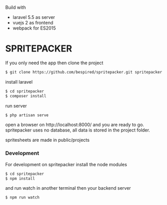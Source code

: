 Build with
* laravel 5.5 as server
* vuejs 2 as frontend
* webpack for ES2015

# SPRITEPACKER


If you only need the app then clone the project

```sh
$ git clone https://github.com/bespired/spritepacker.git spritepacker
```

install laravel

```sh
$ cd spritepacker
$ composer install
```

run server

```sh
$ php artisan serve
```


open a browser on http://localhost:8000/ and you are ready to go.
spritepacker uses no database, all data is stored in the project folder.

spritesheets are made in public/projects



### Development
For development on spritepacker
install the node modules

```sh
$ cd spritepacker
$ npm install
```

and run watch in another terminal then your backend server
```sh
$ npm run watch
```

